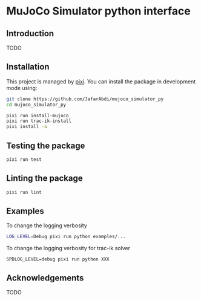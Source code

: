 # MuJoCo Simulator python interface

## Introduction

TODO

## Installation

This project is managed by [pixi](https://pixi.sh).
You can install the package in development mode using:

```bash
git clone https://github.com/JafarAbdi/mujoco_simulator_py
cd mujoco_simulator_py

pixi run install-mujoco
pixi run trac-ik-install
pixi install -a
```

## Testing the package

```bash
pixi run test
```

## Linting the package

```bash
pixi run lint
```

## Examples

To change the logging verbosity

```bash
LOG_LEVEL=Debug pixi run python examples/...
```

To change the logging verbosity for trac-ik solver

```
SPDLOG_LEVEL=debug pixi run python XXX
```

## Acknowledgements

TODO
